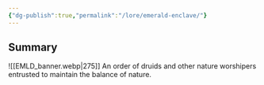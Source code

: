 ```yaml
---
{"dg-publish":true,"permalink":"/lore/emerald-enclave/"}
---
```


## Summary
![[EMLD_banner.webp|275]]
An order of druids and other nature worshipers entrusted to maintain the balance of nature. 